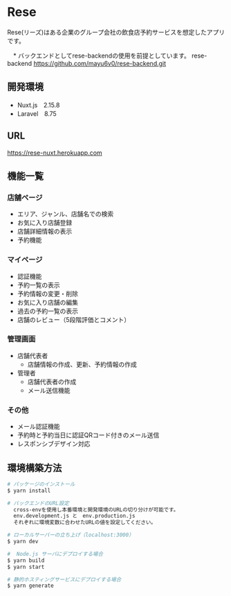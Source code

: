 # Rese
Rese(リーズ)はある企業のグループ会社の飲食店予約サービスを想定したアプリです。

　* バックエンドとしてrese-backendの使用を前提としています。
  rese-backend 
  <https://github.com/mayu6v0/rese-backend.git>

## 開発環境
* Nuxt.js　2.15.8
* Laravel　8.75

## URL
<https://rese-nuxt.herokuapp.com>


## 機能一覧
### 店舗ページ
  * エリア、ジャンル、店舗名での検索
  * お気に入り店舗登録
  * 店舗詳細情報の表示
  * 予約機能

### マイページ
  * 認証機能
  * 予約一覧の表示
  * 予約情報の変更・削除
  * お気に入り店舗の編集
  * 過去の予約一覧の表示
  * 店舗のレビュー（5段階評価とコメント）

### 管理画面
  * 店舗代表者
    * 店舗情報の作成、更新、予約情報の作成
  * 管理者
    * 店舗代表者の作成
    * メール送信機能

### その他
  * メール認証機能
  * 予約時と予約当日に認証QRコード付きのメール送信
  * レスポンシブデザイン対応


## 環境構築方法

```bash
# パッケージのインストール
$ yarn install

# バックエンドのURL設定
  cross-envを使用し本番環境と開発環境のURLの切り分けが可能です。
  env.development.js と　env.production.js　
  それぞれに環境変数に合わせたURLの値を設定してください。

# ローカルサーバーの立ち上げ（localhost:3000）
$ yarn dev

#  Node.js サーバにデプロイする場合
$ yarn build
$ yarn start

# 静的ホスティングサービスにデプロイする場合
$ yarn generate
```
